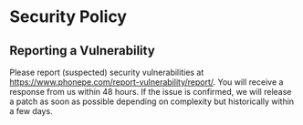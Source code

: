 # Security Policy

## Reporting a Vulnerability

Please report (suspected) security vulnerabilities at https://www.phonepe.com/report-vulnerability/report/. You will receive a response from us within 48 hours. If the issue is confirmed, we will release a patch as soon as possible depending on complexity but historically within a few days.
